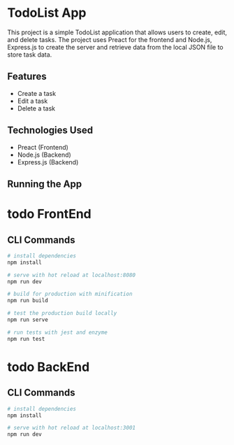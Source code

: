 # TodoList App
This project is a simple TodoList application that allows users to create, edit, and delete tasks. The project uses Preact for the frontend and Node.js, Express.js to create the server and retrieve data from the local JSON file to store task data.

## Features
- Create a task
- Edit a task
- Delete a task

## Technologies Used
- Preact (Frontend)
- Node.js (Backend)
- Express.js (Backend)

## Running the App
# todo FrontEnd

## CLI Commands

```bash
# install dependencies
npm install

# serve with hot reload at localhost:8080
npm run dev

# build for production with minification
npm run build

# test the production build locally
npm run serve

# run tests with jest and enzyme
npm run test
```


# todo BackEnd

## CLI Commands

```bash
# install dependencies
npm install

# serve with hot reload at localhost:3001
npm run dev

